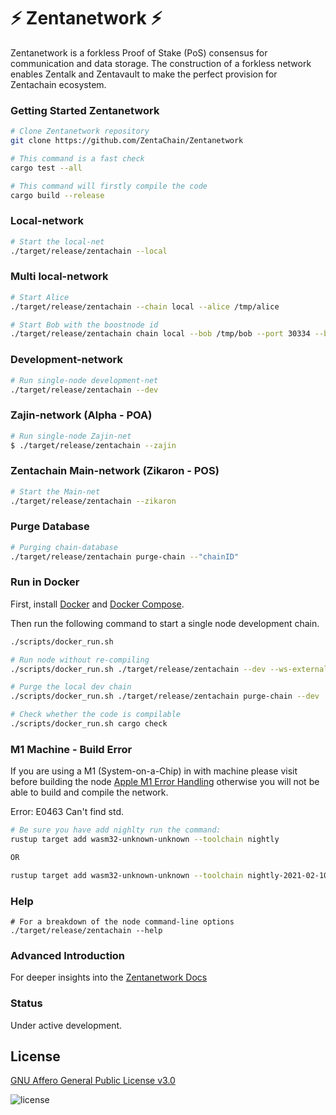 # :zap: Zentanetwork :zap:

Zentanetwork is a forkless Proof of Stake (PoS) consensus for communication and data storage. 
The construction of a forkless network enables Zentalk and Zentavault to make the perfect provision for Zentachain ecosystem.

### Getting Started Zentanetwork

```sh
# Clone Zentanetwork repository
git clone https://github.com/ZentaChain/Zentanetwork
```

```sh
# This command is a fast check
cargo test --all
```

```sh
# This command will firstly compile the code
cargo build --release
```

### Local-network

```bash
# Start the local-net
./target/release/zentachain --local
```
### Multi local-network

```bash
# Start Alice
./target/release/zentachain --chain local --alice /tmp/alice
````

```bash
# Start Bob with the boostnode id
./target/release/zentachain chain local --bob /tmp/bob --port 30334 --bootnodes '/ip4/127.0.0.1/tcp/30333/p2p/BOOTNODEID'
```
### Development-network

```bash
# Run single-node development-net
./target/release/zentachain --dev
```

### Zajin-network (Alpha - POA)

````bash
# Run single-node Zajin-net
$ ./target/release/zentachain --zajin
 ````

### Zentachain Main-network (Zikaron - POS)

```bash
# Start the Main-net
./target/release/zentachain --zikaron
```

### Purge Database

```bash
# Purging chain-database
./target/release/zentachain purge-chain --"chainID"
```

### Run in Docker

First, install [Docker](https://docs.docker.com/get-docker/) and
[Docker Compose](https://docs.docker.com/compose/install/).

Then run the following command to start a single node development chain.

```bash
./scripts/docker_run.sh
```

```bash
# Run node without re-compiling
./scripts/docker_run.sh ./target/release/zentachain --dev --ws-external

# Purge the local dev chain
./scripts/docker_run.sh ./target/release/zentachain purge-chain --dev

# Check whether the code is compilable
./scripts/docker_run.sh cargo check
```

### M1 Machine - Build Error

If you are using a M1 (System-on-a-Chip) in with machine please visit before building the node [Apple M1 Error Handling](https://docs.zentachain.io/zentanetwork#apple-m1-compile-error-handling) otherwise you will not be able to build and compile the network.

Error: E0463 Can't find std.

```sh
# Be sure you have add nighlty run the command:
rustup target add wasm32-unknown-unknown --toolchain nightly

OR

rustup target add wasm32-unknown-unknown --toolchain nightly-2021-02-10
````

### Help

```shell
# For a breakdown of the node command-line options
./target/release/zentachain --help
```

### Advanced Introduction 
For deeper insights into the [Zentanetwork Docs](https://docs.zentachain.io/zentanetwork)

### Status
Under active development.

## License

[GNU Affero General Public License v3.0](https://github.com/ZentaChain/Zentanetwork/blob/master/LICENSE)

![license](https://img.shields.io/github/license/ZentaChain/Zentanetwork)
